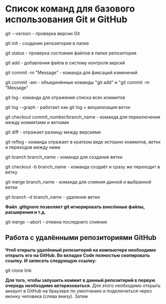 # Список команд для базового использования Git и GitHub

git --version - проверка версии Git

git init - создания репозитория в папке

git status - проверка состояния файлов в папке репозитория

git add - добавления файла в систему контроля версий

git commit -m "Message" - команда для фиксаций изменений

git commit -am - объединённые команды "git add" и "git commit -m "Message"

git log - команда для отражения списка всех коммитов

git log --graph - работает как git log + визуализация веток

git checkout commit_number/branch_name - команда для переключения между коммитами и ветками

git diff - отражает разницу между версиями

git reflog - команда отражает в кратком виде историю коммитов, веток и переходов между ними

git branch branch_name - команда для создания ветки

git checkout -b branch_name - команда создаёт и сразу же переходит в ветку

git merge branch_name - команда для слияния данной и выбранной ветки

git branch -d branch_name - удаление ветки

**Файл .gitignore позволяет git игнорировать внесённые файлы, расширения и т.д.**

git merge --abort - отмена последнего слияния

## Работа с удалёнными репозиториями GitHub
**Чтоб открыть удалённый репозиторий на компьютере необходимо открыть его на GitHub. Во вкладке Code полностью скопировать ссылку. И записать следующую ссылку:**

git clone link

**Для того, чтобы запушить коммит в данный репозиторий в первую очередь необходимо авторизоваться.**
Для этого необходимо открыть аккаунт в GitHub на браузере по умолчанию и подключиться через иконку человека (слева внизу).
Затем